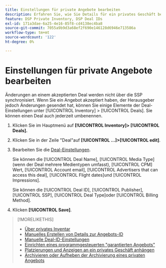 ```yaml
---
title: Einstellungen für private Angebote bearbeiten
description: Erfahren Sie, wie Sie Details für ein privates Geschäft bearbeiten.
feature: DSP Private Inventory, DSP Deal IDs
exl-id: 171a3dae-6a25-4e16-85f8-cd4138ec4ba8
source-git-commit: 7055a9b9d3a68ef2f690e146128d6946e713586a
workflow-type: tm+mt
source-wordcount: '122'
ht-degree: 0%

---
```


# Einstellungen für private Angebote bearbeiten

Änderungen an einem akzeptierten Deal werden nicht über die SSP synchronisiert. Wenn Sie ein Angebot akzeptiert haben, der Herausgeber jedoch Änderungen gesendet hat, können Sie einige Elemente der Deal-Einstellungen unter [!UICONTROL Inventory] > [!UICONTROL Deals]. Sie können einen Deal auch jederzeit umbenennen.

1. Klicken Sie im Hauptmenü auf **[!UICONTROL Inventory]> [!UICONTROL Deals].**

1. Klicken Sie in der Zeile &quot;Deal&quot;auf  **[!UICONTROL ...]>[!UICONTROL edit]**.

1. Bearbeiten Sie die [Deal-Einstellungen](deal-id-settings.md).

   Sie können die [!UICONTROL Deal Name], [!UICONTROL Media Type] (wenn der Deal mehrere Medientypen umfasst), [!UICONTROL CPM] Wert, [!UICONTROL Account email], [!UICONTROL Advertisers that can access this deal], [!UICONTROL Flight dates]und [!UICONTROL Impressions].

   Sie können die [!UICONTROL Deal ID], [!UICONTROL Publisher], [!UICONTROL SSP], [!UICONTROL Deal Type]oder [!UICONTROL Billing Method].

1. Klicken **[!UICONTROL Save]**.

>[!MORELIKETHIS]
>
>* [Über privates Inventar](private-inventory-about.md)
>* [Manuelles Erstellen von Details zur Angebots-ID](deal-id-create.md)
>* [Manuelle Deal-ID-Einstellungen](deal-id-settings.md)
>* [Einrichten eines programmgesteuerten &quot;garantierten Angebots&quot;](programmatic-guaranteed-set-up.md)
>* [Platzierungen und Anzeigen an ein privates Geschäft anhängen](/help/dsp/inventory/deal-id-attach-placements.md)
>* [Archivieren oder Aufheben der Archivierung eines privaten Angebots](/help/dsp/inventory/private-deal-archive-unarchive.md)

